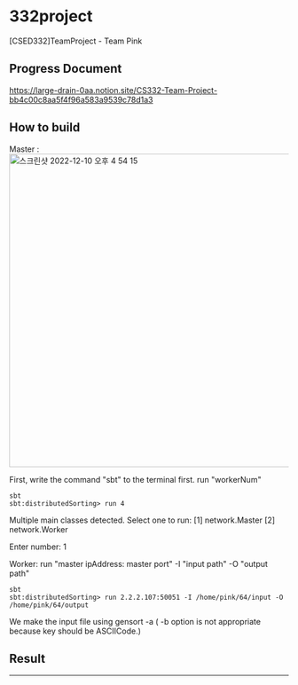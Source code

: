 # 332project
[CSED332]TeamProject - Team Pink

## Progress Document
https://large-drain-0aa.notion.site/CS332-Team-Project-bb4c00c8aa5f4f96a583a9539c78d1a3

## How to build

Master :
<img width="565" alt="스크린샷 2022-12-10 오후 4 54 15" src="https://user-images.githubusercontent.com/85989698/206839542-4bd2a7a0-b770-4231-8d55-e413ef2aaecf.png">

First, write the command "sbt" to the terminal first.
run "workerNum"

```
sbt
sbt:distributedSorting> run 4
```

Multiple main classes detected. Select one to run:
 [1] network.Master
 [2] network.Worker

Enter number: 1


Worker:
run "master ipAddress: master port" -I "input path" -O "output path"

```
sbt
sbt:distributedSorting> run 2.2.2.107:50051 -I /home/pink/64/input -O /home/pink/64/output
```

We make the input file using gensort -a
( -b option is not appropriate because key should be ASCIICode.)


## Result
-----------------------------------------------------------------------------
